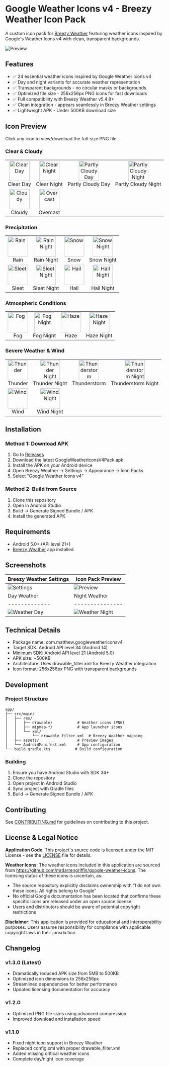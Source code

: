 # Google Weather Icons v4 - Breezy Weather Icon Pack
A custom icon pack for [Breezy Weather](https://github.com/breezy-weather/breezy-weather) featuring weather icons inspired by Google's Weather Icons v4 with clean, transparent backgrounds.

![Preview](https://raw.githubusercontent.com/mbatthew/GoogleWeatherIconsV4Pack/main/app/src/main/assets/preview.png)

## Features
- ✅ 24 essential weather icons inspired by Google Weather Icons v4
- ✅ Day and night variants for accurate weather representation  
- ✅ Transparent backgrounds - no circular masks or backgrounds
- ✅ Optimized file size - 256x256px PNG icons for fast downloads
- ✅ Full compatibility with Breezy Weather v5.4.8+
- ✅ Clean integration - appears seamlessly in Breezy Weather settings
- ✅ Lightweight APK - Under 500KB download size

## Icon Preview
Click any icon to view/download the full-size PNG file.

### Clear & Cloudy
<table>
  <tr>
    <td align="center">
      <a href="https://github.com/mbatthew/GoogleWeatherIconsV4Pack/raw/main/app/src/main/res/drawable/clear_day.png">
        <img src="https://github.com/mbatthew/GoogleWeatherIconsV4Pack/raw/main/app/src/main/res/drawable/clear_day.png" width="64" alt="Clear Day"/>
      </a>
      <br/>Clear Day
    </td>
    <td align="center">
      <a href="https://github.com/mbatthew/GoogleWeatherIconsV4Pack/raw/main/app/src/main/res/drawable/clear_night.png">
        <img src="https://github.com/mbatthew/GoogleWeatherIconsV4Pack/raw/main/app/src/main/res/drawable/clear_night.png" width="64" alt="Clear Night"/>
      </a>
      <br/>Clear Night
    </td>
    <td align="center">
      <a href="https://github.com/mbatthew/GoogleWeatherIconsV4Pack/raw/main/app/src/main/res/drawable/partly_cloudy_day.png">
        <img src="https://github.com/mbatthew/GoogleWeatherIconsV4Pack/raw/main/app/src/main/res/drawable/partly_cloudy_day.png" width="64" alt="Partly Cloudy Day"/>
      </a>
      <br/>Partly Cloudy Day
    </td>
    <td align="center">
      <a href="https://github.com/mbatthew/GoogleWeatherIconsV4Pack/raw/main/app/src/main/res/drawable/partly_cloudy_night.png">
        <img src="https://github.com/mbatthew/GoogleWeatherIconsV4Pack/raw/main/app/src/main/res/drawable/partly_cloudy_night.png" width="64" alt="Partly Cloudy Night"/>
      </a>
      <br/>Partly Cloudy Night
    </td>
  </tr>
  <tr>
    <td align="center">
      <a href="https://github.com/mbatthew/GoogleWeatherIconsV4Pack/raw/main/app/src/main/res/drawable/cloudy.png">
        <img src="https://github.com/mbatthew/GoogleWeatherIconsV4Pack/raw/main/app/src/main/res/drawable/cloudy.png" width="64" alt="Cloudy"/>
      </a>
      <br/>Cloudy
    </td>
    <td align="center">
      <a href="https://github.com/mbatthew/GoogleWeatherIconsV4Pack/raw/main/app/src/main/res/drawable/overcast.png">
        <img src="https://github.com/mbatthew/GoogleWeatherIconsV4Pack/raw/main/app/src/main/res/drawable/overcast.png" width="64" alt="Overcast"/>
      </a>
      <br/>Overcast
    </td>
    <td align="center"></td>
    <td align="center"></td>
  </tr>
</table>

### Precipitation
<table>
  <tr>
    <td align="center">
      <a href="https://github.com/mbatthew/GoogleWeatherIconsV4Pack/raw/main/app/src/main/res/drawable/rain.png">
        <img src="https://github.com/mbatthew/GoogleWeatherIconsV4Pack/raw/main/app/src/main/res/drawable/rain.png" width="64" alt="Rain"/>
      </a>
      <br/>Rain
    </td>
    <td align="center">
      <a href="https://github.com/mbatthew/GoogleWeatherIconsV4Pack/raw/main/app/src/main/res/drawable/rain_night.png">
        <img src="https://github.com/mbatthew/GoogleWeatherIconsV4Pack/raw/main/app/src/main/res/drawable/rain_night.png" width="64" alt="Rain Night"/>
      </a>
      <br/>Rain Night
    </td>
    <td align="center">
      <a href="https://github.com/mbatthew/GoogleWeatherIconsV4Pack/raw/main/app/src/main/res/drawable/snow.png">
        <img src="https://github.com/mbatthew/GoogleWeatherIconsV4Pack/raw/main/app/src/main/res/drawable/snow.png" width="64" alt="Snow"/>
      </a>
      <br/>Snow
    </td>
    <td align="center">
      <a href="https://github.com/mbatthew/GoogleWeatherIconsV4Pack/raw/main/app/src/main/res/drawable/snow_night.png">
        <img src="https://github.com/mbatthew/GoogleWeatherIconsV4Pack/raw/main/app/src/main/res/drawable/snow_night.png" width="64" alt="Snow Night"/>
      </a>
      <br/>Snow Night
    </td>
  </tr>
  <tr>
    <td align="center">
      <a href="https://github.com/mbatthew/GoogleWeatherIconsV4Pack/raw/main/app/src/main/res/drawable/sleet.png">
        <img src="https://github.com/mbatthew/GoogleWeatherIconsV4Pack/raw/main/app/src/main/res/drawable/sleet.png" width="64" alt="Sleet"/>
      </a>
      <br/>Sleet
    </td>
    <td align="center">
      <a href="https://github.com/mbatthew/GoogleWeatherIconsV4Pack/raw/main/app/src/main/res/drawable/sleet_night.png">
        <img src="https://github.com/mbatthew/GoogleWeatherIconsV4Pack/raw/main/app/src/main/res/drawable/sleet_night.png" width="64" alt="Sleet Night"/>
      </a>
      <br/>Sleet Night
    </td>
    <td align="center">
      <a href="https://github.com/mbatthew/GoogleWeatherIconsV4Pack/raw/main/app/src/main/res/drawable/hail.png">
        <img src="https://github.com/mbatthew/GoogleWeatherIconsV4Pack/raw/main/app/src/main/res/drawable/hail.png" width="64" alt="Hail"/>
      </a>
      <br/>Hail
    </td>
    <td align="center">
      <a href="https://github.com/mbatthew/GoogleWeatherIconsV4Pack/raw/main/app/src/main/res/drawable/hail_night.png">
        <img src="https://github.com/mbatthew/GoogleWeatherIconsV4Pack/raw/main/app/src/main/res/drawable/hail_night.png" width="64" alt="Hail Night"/>
      </a>
      <br/>Hail Night
    </td>
  </tr>
</table>

### Atmospheric Conditions
<table>
  <tr>
    <td align="center">
      <a href="https://github.com/mbatthew/GoogleWeatherIconsV4Pack/raw/main/app/src/main/res/drawable/fog.png">
        <img src="https://github.com/mbatthew/GoogleWeatherIconsV4Pack/raw/main/app/src/main/res/drawable/fog.png" width="64" alt="Fog"/>
      </a>
      <br/>Fog
    </td>
    <td align="center">
      <a href="https://github.com/mbatthew/GoogleWeatherIconsV4Pack/raw/main/app/src/main/res/drawable/fog_night.png">
        <img src="https://github.com/mbatthew/GoogleWeatherIconsV4Pack/raw/main/app/src/main/res/drawable/fog_night.png" width="64" alt="Fog Night"/>
      </a>
      <br/>Fog Night
    </td>
    <td align="center">
      <a href="https://github.com/mbatthew/GoogleWeatherIconsV4Pack/raw/main/app/src/main/res/drawable/haze.png">
        <img src="https://github.com/mbatthew/GoogleWeatherIconsV4Pack/raw/main/app/src/main/res/drawable/haze.png" width="64" alt="Haze"/>
      </a>
      <br/>Haze
    </td>
    <td align="center">
      <a href="https://github.com/mbatthew/GoogleWeatherIconsV4Pack/raw/main/app/src/main/res/drawable/haze_night.png">
        <img src="https://github.com/mbatthew/GoogleWeatherIconsV4Pack/raw/main/app/src/main/res/drawable/haze_night.png" width="64" alt="Haze Night"/>
      </a>
      <br/>Haze Night
    </td>
  </tr>
</table>

### Severe Weather & Wind
<table>
  <tr>
    <td align="center">
      <a href="https://github.com/mbatthew/GoogleWeatherIconsV4Pack/raw/main/app/src/main/res/drawable/thunder.png">
        <img src="https://github.com/mbatthew/GoogleWeatherIconsV4Pack/raw/main/app/src/main/res/drawable/thunder.png" width="64" alt="Thunder"/>
      </a>
      <br/>Thunder
    </td>
    <td align="center">
      <a href="https://github.com/mbatthew/GoogleWeatherIconsV4Pack/raw/main/app/src/main/res/drawable/thunder_night.png">
        <img src="https://github.com/mbatthew/GoogleWeatherIconsV4Pack/raw/main/app/src/main/res/drawable/thunder_night.png" width="64" alt="Thunder Night"/>
      </a>
      <br/>Thunder Night
    </td>
    <td align="center">
      <a href="https://github.com/mbatthew/GoogleWeatherIconsV4Pack/raw/main/app/src/main/res/drawable/thunderstorm.png">
        <img src="https://github.com/mbatthew/GoogleWeatherIconsV4Pack/raw/main/app/src/main/res/drawable/thunderstorm.png" width="64" alt="Thunderstorm"/>
      </a>
      <br/>Thunderstorm
    </td>
    <td align="center">
      <a href="https://github.com/mbatthew/GoogleWeatherIconsV4Pack/raw/main/app/src/main/res/drawable/thunderstorm_night.png">
        <img src="https://github.com/mbatthew/GoogleWeatherIconsV4Pack/raw/main/app/src/main/res/drawable/thunderstorm_night.png" width="64" alt="Thunderstorm Night"/>
      </a>
      <br/>Thunderstorm Night
    </td>
  </tr>
  <tr>
    <td align="center">
      <a href="https://github.com/mbatthew/GoogleWeatherIconsV4Pack/raw/main/app/src/main/res/drawable/wind.png">
        <img src="https://github.com/mbatthew/GoogleWeatherIconsV4Pack/raw/main/app/src/main/res/drawable/wind.png" width="64" alt="Wind"/>
      </a>
      <br/>Wind
    </td>
    <td align="center">
      <a href="https://github.com/mbatthew/GoogleWeatherIconsV4Pack/raw/main/app/src/main/res/drawable/wind_night.png">
        <img src="https://github.com/mbatthew/GoogleWeatherIconsV4Pack/raw/main/app/src/main/res/drawable/wind_night.png" width="64" alt="Wind Night"/>
      </a>
      <br/>Wind Night
    </td>
    <td align="center"></td>
    <td align="center"></td>
  </tr>
</table>

## Installation
### Method 1: Download APK
1. Go to [Releases](https://github.com/mbatthew/GoogleWeatherIconsV4Pack/releases)
2. Download the latest GoogleWeatherIconsV4Pack.apk
3. Install the APK on your Android device
4. Open Breezy Weather → Settings → Appearance → Icon Packs
5. Select "Google Weather Icons v4"

### Method 2: Build from Source
1. Clone this repository
2. Open in Android Studio
3. Build → Generate Signed Bundle / APK
4. Install the generated APK

## Requirements
- Android 5.0+ (API level 21+)
- [Breezy Weather](https://github.com/breezy-weather/breezy-weather) app installed

## Screenshots
| Breezy Weather Settings | Icon Pack Preview |
|------------------------|-------------------|
| ![Settings](https://raw.githubusercontent.com/mbatthew/GoogleWeatherIconsV4Pack/main/app/src/main/assets/settings.png) | ![Preview](https://raw.githubusercontent.com/mbatthew/GoogleWeatherIconsV4Pack/main/app/src/main/assets/preview.png) |
| Day Weather | Night Weather | More Examples |
|-------------|---------------|---------------|
| ![Weather Day](https://raw.githubusercontent.com/mbatthew/GoogleWeatherIconsV4Pack/main/app/src/main/assets/weather1.png) | ![Weather Night](https://raw.githubusercontent.com/mbatthew/GoogleWeatherIconsV4Pack/main/app/src/main/assets/weather-night.png) | ![Weather 2](https://raw.githubusercontent.com/mbatthew/GoogleWeatherIconsV4Pack/main/app/src/main/assets/weather2.png) |

## Technical Details
- Package name: com.matthew.googleweathericonsv4
- Target SDK: Android API level 34 (Android 14)
- Minimum SDK: Android API level 21 (Android 5.0)
- APK size: ~500KB
- Architecture: Uses drawable_filter.xml for Breezy Weather integration
- Icon format: 256x256px PNG with transparent backgrounds

## Development
### Project Structure
```
app/
├── src/main/
│   ├── res/
│   │   ├── drawable/           # Weather icons (PNG)
│   │   ├── mipmap-*/           # App launcher icons
│   │   └── xml/
│   │       └── drawable_filter.xml  # Breezy Weather mapping
│   ├── assets/                 # Preview images
│   └── AndroidManifest.xml     # App configuration
└── build.gradle.kts           # Build configuration
```

### Building
1. Ensure you have Android Studio with SDK 34+
2. Clone the repository
3. Open project in Android Studio
4. Sync project with Gradle files
5. Build → Generate Signed Bundle / APK

## Contributing
See [CONTRIBUTING.md](CONTRIBUTING.md) for guidelines on contributing to this project.

## License & Legal Notice
**Application Code**: This project's source code is licensed under the MIT License - see the [LICENSE](LICENSE) file for details.

**Weather Icons**: The weather icons included in this application are sourced from https://github.com/mrdarrengriffin/google-weather-icons. The licensing status of these icons is uncertain, as:
- The source repository explicitly disclaims ownership with "I do not own these icons. All rights belong to Google"
- No official Google documentation has been located that confirms these specific icons are released under an open source license
- Users and distributors should be aware of potential copyright restrictions

**Disclaimer**: This application is provided for educational and interoperability purposes. Users assume responsibility for compliance with applicable copyright laws in their jurisdiction.

## Changelog
### v1.3.0 (Latest)
- Dramatically reduced APK size from 5MB to 500KB
- Optimized icon dimensions to 256x256px
- Streamlined dependencies for better performance
- Updated licensing documentation for accuracy

### v1.2.0
- Optimized PNG file sizes using advanced compression
- Improved download and installation speed

### v1.1.0
- Fixed night icon support in Breezy Weather
- Replaced config.xml with proper drawable_filter.xml
- Added missing critical weather icons
- Complete day/night icon coverage
